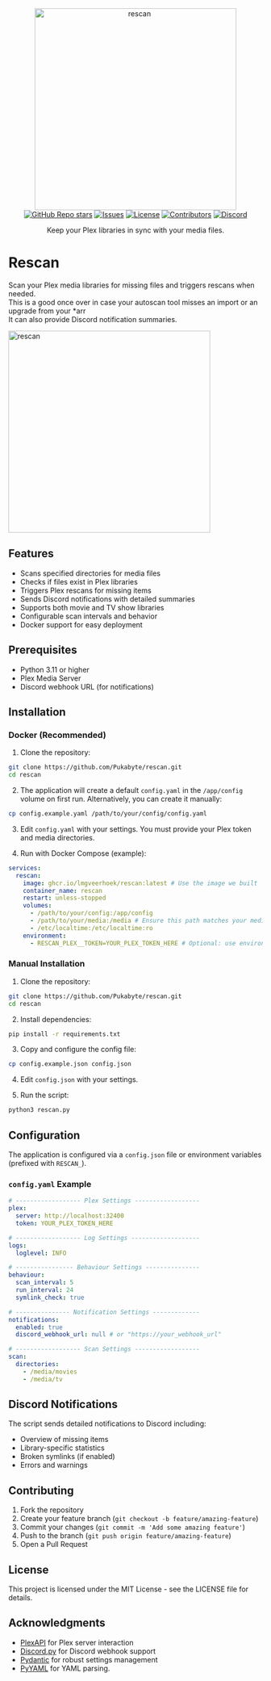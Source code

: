 <div align="center">
  <a href="https://github.com/Pukabyte/rescan">
    <picture>
      <source media="(prefers-color-scheme: dark)" srcset="assets/logo.png" width="400">
      <img alt="rescan" src="assets/logo.png" width="400">
    </picture>
  </a>
</div>

<div align="center">
  <a href="https://github.com/Pukabyte/rescan/stargazers"><img alt="GitHub Repo stars" src="https://img.shields.io/github/stars/Pukabyte/rescan?label=Rescan"></a>
  <a href="https://github.com/Pukabyte/rescan/issues"><img alt="Issues" src="https://img.shields.io/github/issues/Pukabyte/rescan" /></a>
  <a href="https://github.com/Pukabyte/rescan/blob/main/LICENSE"><img alt="License" src="https://img.shields.io/github/license/Pukabyte/rescan"></a>
  <a href="https://github.com/Pukabyte/rescan/graphs/contributors"><img alt="Contributors" src="https://img.shields.io/github/contributors/Pukabyte/rescan" /></a>
  <a href="https://discord.gg/vMSnNcd7m5"><img alt="Discord" src="https://img.shields.io/badge/Join%20discord-8A2BE2" /></a>
</div>

<div align="center">
  <p>Keep your Plex libraries in sync with your media files.</p>
</div>

# Rescan

Scan your Plex media libraries for missing files and triggers rescans when needed.<br/>
This is a good once over in case your autoscan tool misses an import or an upgrade from your *arr<br/> 
It can also provide Discord notification summaries.<br/>

<img alt="rescan" src="assets/discord.png" width="400">

## Features

- Scans specified directories for media files
- Checks if files exist in Plex libraries
- Triggers Plex rescans for missing items
- Sends Discord notifications with detailed summaries
- Supports both movie and TV show libraries
- Configurable scan intervals and behavior
- Docker support for easy deployment

## Prerequisites

- Python 3.11 or higher
- Plex Media Server
- Discord webhook URL (for notifications)

## Installation

### Docker (Recommended)

1. Clone the repository:
```bash
git clone https://github.com/Pukabyte/rescan.git
cd rescan
```

2. The application will create a default `config.yaml` in the `/app/config` volume on first run. Alternatively, you can create it manually:
```bash
cp config.example.yaml /path/to/your/config/config.yaml
```

3. Edit `config.yaml` with your settings. You must provide your Plex token and media directories.

4. Run with Docker Compose (example):
```yaml
services:
  rescan:
    image: ghcr.io/lmgveerhoek/rescan:latest # Use the image we built
    container_name: rescan
    restart: unless-stopped
    volumes:
      - /path/to/your/config:/app/config
      - /path/to/your/media:/media # Ensure this path matches your media folders
      - /etc/localtime:/etc/localtime:ro
    environment:
      - RESCAN_PLEX__TOKEN=YOUR_PLEX_TOKEN_HERE # Optional: use environment variables
```

### Manual Installation

1. Clone the repository:
```bash
git clone https://github.com/Pukabyte/rescan.git
cd rescan
```

2. Install dependencies:
```bash
pip install -r requirements.txt
```

3. Copy and configure the config file:
```bash
cp config.example.json config.json
```

4. Edit `config.json` with your settings.

5. Run the script:
```bash
python3 rescan.py
```

## Configuration

The application is configured via a `config.json` file or environment variables (prefixed with `RESCAN_`).

### `config.yaml` Example
```yaml
# ------------------ Plex Settings ------------------
plex:
  server: http://localhost:32400
  token: YOUR_PLEX_TOKEN_HERE

# ------------------ Log Settings -------------------
logs:
  loglevel: INFO

# ---------------- Behaviour Settings ---------------
behaviour:
  scan_interval: 5
  run_interval: 24
  symlink_check: true

# --------------- Notification Settings -------------
notifications:
  enabled: true
  discord_webhook_url: null # or "https://your_webhook_url"

# ------------------ Scan Settings ------------------
scan:
  directories:
    - /media/movies
    - /media/tv
```

## Discord Notifications

The script sends detailed notifications to Discord including:
- Overview of missing items
- Library-specific statistics
- Broken symlinks (if enabled)
- Errors and warnings

## Contributing

1. Fork the repository
2. Create your feature branch (`git checkout -b feature/amazing-feature`)
3. Commit your changes (`git commit -m 'Add some amazing feature'`)
4. Push to the branch (`git push origin feature/amazing-feature`)
5. Open a Pull Request

## License

This project is licensed under the MIT License - see the LICENSE file for details.

## Acknowledgments

- [PlexAPI](https://github.com/pkkid/python-plexapi) for Plex server interaction
- [Discord.py](https://github.com/Rapptz/discord.py) for Discord webhook support
- [Pydantic](https://pydantic-docs.helpmanual.io/) for robust settings management
- [PyYAML](https://pyyaml.org/) for YAML parsing. 